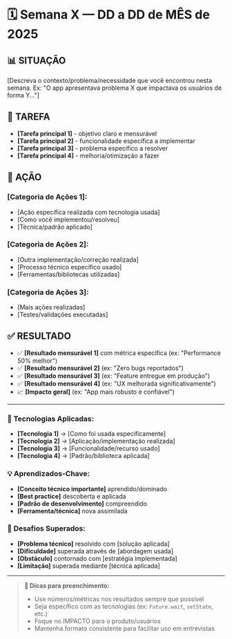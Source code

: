 # 🗓 Semana X — DD a DD de MÊS de 2025

## 📊 **SITUAÇÃO**
[Descreva o contexto/problema/necessidade que você encontrou nesta semana. Ex: "O app apresentava problema X que impactava os usuários de forma Y..."]

## 🎯 **TAREFA**
- **[Tarefa principal 1]** - objetivo claro e mensurável
- **[Tarefa principal 2]** - funcionalidade específica a implementar
- **[Tarefa principal 3]** - problema específico a resolver
- **[Tarefa principal 4]** - melhoria/otimização a fazer

## 🚀 **AÇÃO**
### **[Categoria de Ações 1]:**
- [Ação específica realizada com tecnologia usada]
- [Como você implementou/resolveu]
- [Técnica/padrão aplicado]

### **[Categoria de Ações 2]:**
- [Outra implementação/correção realizada]
- [Processo técnico específico usado]
- [Ferramentas/bibliotecas utilizadas]

### **[Categoria de Ações 3]:**
- [Mais ações realizadas]
- [Testes/validações executadas]

## ✅ **RESULTADO**
- ✅ **[Resultado mensurável 1]** com métrica específica (ex: "Performance 50% melhor")
- ✅ **[Resultado mensurável 2]** (ex: "Zero bugs reportados")
- ✅ **[Resultado mensurável 3]** (ex: "Feature entregue em produção")
- ✅ **[Resultado mensurável 4]** (ex: "UX melhorada significativamente")
- 📈 **[Impacto geral]** (ex: "App mais robusto e confiável")

---

### 🧰 **Tecnologias Aplicadas:**
- **[Tecnologia 1]** → [Como foi usada especificamente]
- **[Tecnologia 2]** → [Aplicação/implementação realizada]
- **[Tecnologia 3]** → [Funcionalidade/recurso usado]
- **[Tecnologia 4]** → [Padrão/biblioteca aplicada]

### 💡 **Aprendizados-Chave:**
- **[Conceito técnico importante]** aprendido/dominado
- **[Best practice]** descoberta e aplicada
- **[Padrão de desenvolvimento]** compreendido
- **[Ferramenta/técnica]** nova assimilada

### 🔧 **Desafios Superados:**
- **[Problema técnico]** resolvido com [solução aplicada]
- **[Dificuldade]** superada através de [abordagem usada]
- **[Obstáculo]** contornado com [estratégia implementada]
- **[Limitação]** superada mediante [técnica aplicada]

---

> **📝 Dicas para preenchimento:**
> - Use números/métricas nos resultados sempre que possível
> - Seja específico com as tecnologias (ex: `Future.wait`, `setState`, etc.)
> - Foque no IMPACTO para o produto/usuários
> - Mantenha formato consistente para facilitar uso em entrevistas
